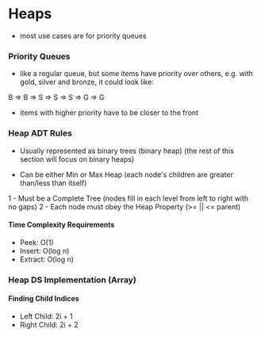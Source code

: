 # Heaps

- most use cases are for priority queues

### Priority Queues
- like a regular queue, but some items have priority over others, e.g. with gold, silver and bronze, it could look like:

B => B => S => S => S => G => G

- items with higher priority have to be closer to the front

### Heap ADT Rules
- Usually represented as binary trees (binary heap)
(the rest of this section will focus on binary heaps)

- Can be either Min or Max Heap (each node's children are greater than/less than itself)

1 - Must be a Complete Tree (nodes fill in each level from left to right with no gaps)
2 - Each node must obey the Heap Property (>= || <= parent)

#### Time Complexity Requirements
- Peek: O(1)
- Insert: O(log n)
- Extract: O(log n)

### Heap DS Implementation (Array)
 
#### Finding Child Indices
- Left Child: 2i + 1
- Right Child: 2i + 2